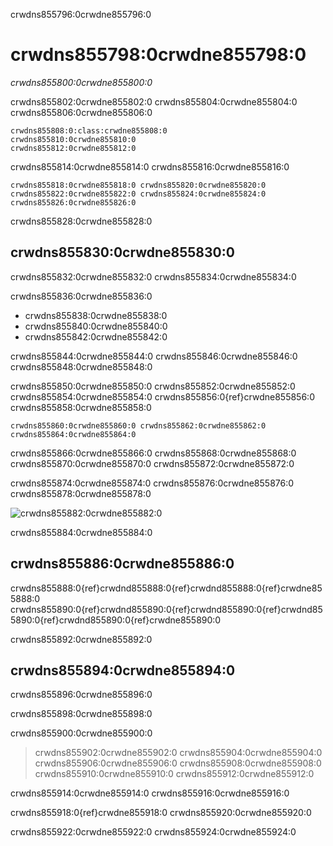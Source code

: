 crwdns855796:0crwdne855796:0
# crwdns855798:0crwdne855798:0

*crwdns855800:0crwdne855800:0*

crwdns855802:0crwdne855802:0 crwdns855804:0crwdne855804:0 crwdns855806:0crwdne855806:0

```{admonition} Top Tip
crwdns855808:0:class:crwdne855808:0
crwdns855810:0crwdne855810:0
crwdns855812:0crwdne855812:0
```

crwdns855814:0crwdne855814:0 crwdns855816:0crwdne855816:0

```{figure} figures/welcome.jpg
crwdns855818:0crwdne855818:0 crwdns855820:0crwdne855820:0
crwdns855822:0crwdne855822:0 crwdns855824:0crwdne855824:0 crwdns855826:0crwdne855826:0
```

crwdns855828:0crwdne855828:0
## crwdns855830:0crwdne855830:0

crwdns855832:0crwdne855832:0 crwdns855834:0crwdne855834:0

crwdns855836:0crwdne855836:0

* crwdns855838:0crwdne855838:0
* crwdns855840:0crwdne855840:0
* crwdns855842:0crwdne855842:0

crwdns855844:0crwdne855844:0 crwdns855846:0crwdne855846:0 crwdns855848:0crwdne855848:0

crwdns855850:0crwdne855850:0 crwdns855852:0crwdne855852:0 crwdns855854:0crwdne855854:0 crwdns855856:0{ref}crwdne855856:0 crwdns855858:0crwdne855858:0

```{figure} figures/theturingway-chapters.jpg
crwdns855860:0crwdne855860:0 crwdns855862:0crwdne855862:0 crwdns855864:0crwdne855864:0
```

crwdns855866:0crwdne855866:0 crwdns855868:0crwdne855868:0 crwdns855870:0crwdne855870:0 crwdns855872:0crwdne855872:0

crwdns855874:0crwdne855874:0 crwdns855876:0crwdne855876:0 crwdns855878:0crwdne855878:0

![crwdns855882:0crwdne855882:0](crwdns855880:0crwdne855880:0)

crwdns855884:0crwdne855884:0
## crwdns855886:0crwdne855886:0

crwdns855888:0{ref}crwdnd855888:0{ref}crwdnd855888:0{ref}crwdne855888:0 crwdns855890:0{ref}crwdnd855890:0{ref}crwdnd855890:0{ref}crwdnd855890:0{ref}crwdnd855890:0{ref}crwdne855890:0

crwdns855892:0crwdne855892:0
## crwdns855894:0crwdne855894:0

crwdns855896:0crwdne855896:0

crwdns855898:0crwdne855898:0

crwdns855900:0crwdne855900:0

> crwdns855902:0crwdne855902:0 crwdns855904:0crwdne855904:0 crwdns855906:0crwdne855906:0 crwdns855908:0crwdne855908:0 crwdns855910:0crwdne855910:0 crwdns855912:0crwdne855912:0

crwdns855914:0crwdne855914:0 crwdns855916:0crwdne855916:0

crwdns855918:0{ref}crwdne855918:0 crwdns855920:0crwdne855920:0

crwdns855922:0crwdne855922:0 crwdns855924:0crwdne855924:0
